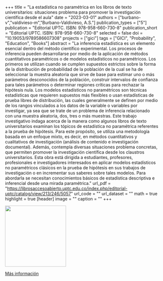 +++
title = "La estadística no paramétrica en los libros de texto universitarios: situaciones problema para promover la investigación científica desde el aula"
date = "2023-03-01"
authors = ["burbano-v","valdivieso-m","Burbano-Valdivieso, A.S."]
publication_types = ["5"]
publication = "Editorial UPTC. ISBN: 978-958-660-730-8"
publication_short = "Editorial UPTC. ISBN: 978-958-660-730-8"
selected = false
doi = "10.19053/9789586607308"
projects = ["gici"]
tags = ["GICI", "Probability", "Education", "Books"]
abstract = "La inferencia estadística es un elemento esencial dentro del método científico experimental. Los procesos de inferencia pueden desarrollarse por medio de la aplicación de métodos cuantitativos paramétricos o de modelos estadísticos no paramétricos. Los primeros se utilizan cuando se cumplen supuestos estrictos sobre la forma de la distribución de probabilidad de la población de la cual se ha de seleccionar la muestra aleatoria que sirve de base para estimar uno o más parámetros desconocidos de la población, construir intervalos de confianza para tales parámetros o determinar regiones críticas para rechazar la hipótesis  nula. Los modelos estadísticos no paramétricos son técnicas estadísticas que requieren supuestos más flexibles o usan estadísticas de prueba libres de distribución, las cuales generalmente se definen por medio de los rangos vinculados a los datos de la variable o variables por investigar, ya sea que se trate de un problema de inferencia relacionado con una muestra aleatoria, dos, tres o más muestras. Este trabajo investigativo indaga acerca de la manera como algunos libros de texto universitarios examinan los tópicos de estadística no paramétrica referentes a la prueba de hipótesis. Para este propósito, se utiliza una metodología basada en un enfoque mixto, es decir, en métodos cuantitativos y cualitativos de investigación (análisis de contenido e investigación documental). Además, contempla diversas situaciones problema concretas, que permiten promover la investigación científica desde los claustros universitarios. Esta obra está dirigida a estudiantes, profesores, profesionales e investigadores interesados  en aplicar modelos estadísticos no paramétricos clásicos en la prueba de hipótesis en sus trabajos de investigación o en incrementar sus saberes sobre tales modelos. Para abordarla se necesitan conocimientos básicos de estadística descriptiva e inferencial desde una mirada paramétrica."
url_pdf = "https://librosaccesoabierto.uptc.edu.co/index.php/editorial-uptc/catalog/view/213/246/5057"
url_code = ""
url_dataset = ""
math = true
highlight = true
[header]
image = ""
caption = ""
+++


<img src="https://librosaccesoabierto.uptc.edu.co/public/presses/1/submission_213_199_coverImage_es_ES_t.jpg" width= 200>

[Más información](https://librosaccesoabierto.uptc.edu.co/index.php/editorial-uptc/catalog/book/213)
